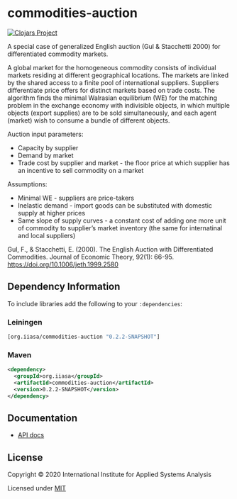 # commodities-auction

[![Clojars Project](https://img.shields.io/clojars/v/org.iiasa/commodities-auction.svg)](https://clojars.org/org.iiasa/commodities-auction)

A special case of generalized English auction (Gul & Stacchetti 2000) for differentiated commodity markets.

A global market for the homogeneous commodity consists of individual markets residing at different geographical locations. 
The markets are linked by the shared access to a finite pool of international suppliers. 
Suppliers differentiate price offers for distinct markets based on trade costs.
The algorithm finds the minimal Walrasian equilibrium (WE) for the matching problem in the exchange economy with indivisible objects, 
in which multiple objects (export supplies) are to be sold simultaneously, and each agent (market) wish to consume a bundle of different objects. 

Auction input parameters:
* Capacity by supplier
* Demand by market
* Trade cost by supplier and market - the floor price at which supplier has an incentive to sell commodity on a market

Assumptions:
* Minimal WE - suppliers are price-takers
* Inelastic demand - import goods can be substituted with domestic supply at higher prices
* Same slope of supply curves - a constant cost of adding one more unit of commodity to supplier’s market inventory (the same for internatinal and local suppliers)

Gul, F., & Stacchetti, E. (2000). The English Auction with Differentiated Commodities. Journal of Economic Theory, 92(1): 66-95. https://doi.org/10.1006/jeth.1999.2580


## Dependency Information

To include libraries add the following to your `:dependencies`:

### Leiningen
```clj
[org.iiasa/commodities-auction "0.2.2-SNAPSHOT"]
```

### Maven

```xml
<dependency>
  <groupId>org.iiasa</groupId>
  <artifactId>commodities-auction</artifactId>
  <version>0.2.2-SNAPSHOT</version>
</dependency>
```

## Documentation

* [API docs](https://shchipts.github.io/commodities-auction/)

## License

Copyright © 2020 International Institute for Applied Systems Analysis

Licensed under [MIT](http://opensource.org/licenses/MIT)